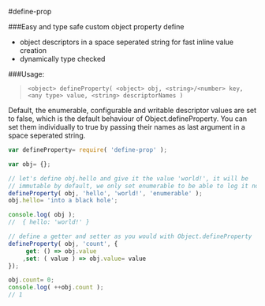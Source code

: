 #define-prop

###Easy and type safe custom object property define

- object descriptors in a space seperated string for fast inline value creation
- dynamically type checked



###Usage:

> `<object> defineProperty( <object> obj, <string>/<number> key, <any type> value, <string> descriptorNames )`


Default, the enumerable, configurable and writable descriptor values are set to false, which is the default behaviour of Object.defineProperty. You can set them individually to true by passing their names as last argument in a space seperated string.


```javascript
var defineProperty= require( 'define-prop' );

var obj= {};

// let's define obj.hello and give it the value 'world!', it will be 
// immutable by default, we only set enumerable to be able to log it now
defineProperty( obj, 'hello', 'world!', 'enumerable' );
obj.hello= 'into a black hole';

console.log( obj );
//	{ hello: 'world!' }

// define a getter and setter as you would with Object.defineProperty
defineProperty( obj, 'count', {
	 get: () => obj.value
	,set: ( value ) => obj.value= value
});

obj.count= 0;
console.log( ++obj.count );
// 1
```


